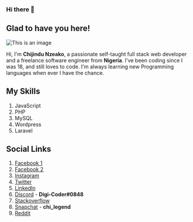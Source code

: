 ### Hi there 👋

<!--
**Digi-Coder1/Digi-Coder1** is a ✨ _special_ ✨ repository because its `README.md` (this file) appears on your GitHub profile.

Here are some ideas to get you started:

- 🔭 I’m currently working on ...
- 🌱 I’m currently learning ...
- 👯 I’m looking to collaborate on ...
- 🤔 I’m looking for help with ...
- 💬 Ask me about ...
- 📫 How to reach me: ...
- 😄 Pronouns: ...
- ⚡ Fun fact: ...
-->

## Glad to have you here!

![This is an image](https://scontent.fabb1-1.fna.fbcdn.net/v/t1.6435-9/191791822_101385745498387_1815403153067015604_n.jpg?_nc_cat=108&ccb=1-5&_nc_sid=09cbfe&_nc_eui2=AeFuf9bMMfoClBVqGsWP9c-fOQOd283lfW05A53bzeV9ba4QLYPyg1LkubZsJjEKYLEYB6pFRb2VN-F8oewX806t&_nc_ohc=bKEyfiovVusAX-IrDIO&_nc_ht=scontent.fabb1-1.fna&oh=7a5199cd909ac5d67f070876cdcdffcc&oe=619C461D)

Hi, I'm **Chijindu Nzeako**, a passionate self-taught full stack web developer and a freelance software engineer from **Nigeria**. I've been coding since I was 18, and still loves to code. I'm always learning new Programming languages when ever I have the chance.

## My Skills

1. JavaScript
2. PHP
3. MySQL
4. Wordpress
5. Laravel

## Social Links

1. [Facebook 1](https://web.facebook.com/nzeako.chijindu.1/)
2. [Facebook 2](https://web.facebook.com/chijindu.nzeako.31/)
3. [Instagram](https://www.instagram.com/digi_coder/)
4. [Twitter](https://twitter.com/digi_coder/)
5. [LinkedIn](https://www.linkedin.com/in/chijindunzeako/)
6. [Discord](https://discord.com/) - **Digi-Coder#0848**
7. [Stackoverflow](https://stackoverflow.com/users/16476639/digi-coder)
8. [Snapchat](https://www.snapchat.com/add/chi_legend) - **chi_legend**
9. [Reddit](https://www.reddit.com/user/Digi-Coder)
